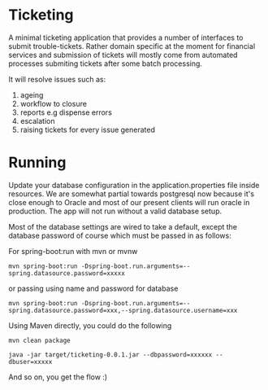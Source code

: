 # Ticketing

A minimal ticketing application that provides a number of interfaces to submit trouble-tickets. Rather domain specific at the moment for financial services and submission of tickets will mostly come from automated processes submiting tickets after some batch processing.

It will resolve issues such as:

1. ageing
1. workflow to closure
1. reports e.g dispense errors
1. escalation
1. raising tickets for every issue generated

# Running

Update your database configuration in the application.properties file inside resources. We are somewhat partial towards postgresql now because it's close enough to Oracle and most of our present clients will run oracle in production. The app will not run without a valid database setup.

Most of the database settings are wired to take a default, except the database password of course which must be passed in as follows:

For spring-boot:run with mvn or mvnw

```
mvn spring-boot:run -Dspring-boot.run.arguments=--spring.datasource.password=xxxxx
```

or passing using name and password for database

```
mvn spring-boot:run -Dspring-boot.run.arguments=--spring.datasource.password=xxx,--spring.datasource.username=xxx
```

Using Maven directly, you could do the following

```
mvn clean package

java -jar target/ticketing-0.0.1.jar --dbpassword=xxxxxx --dbuser=xxxxx
```


And so on, you get the flow :)
 
